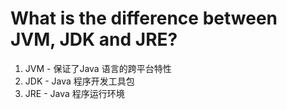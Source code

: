 # What is the difference between JVM, JDK and JRE?

1. JVM - 保证了Java 语言的跨平台特性
2. JDK - Java 程序开发工具包
3. JRE - Java 程序运行环境
